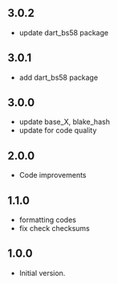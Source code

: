 ## 3.0.2

- update dart_bs58 package

## 3.0.1

- add dart_bs58 package

## 3.0.0

- update base_X, blake_hash
- update for code quality

## 2.0.0

- Code improvements

## 1.1.0

- formatting codes
- fix check checksums

## 1.0.0

- Initial version.
